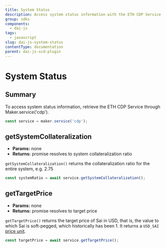 ```yaml
---
title: System Status
description: Access system status information with the ETH CDP Service
group: sdks
components:
  - dai-js
tags:
  - javascript
slug: dai-js-system-status
contentType: documentation
parent: dai-js-scd-plugin
---
```


# System Status

## Summary

To access system status information, retrieve the ETH CDP Service through Maker.service('cdp').

```javascript
const service = maker.service('cdp');
```

## getSystemCollateralization

- **Params:** none
- **Returns:** promise resolves to system collateralization ratio

`getSystemCollateralization()` returns the collateralization ratio for the entire system, e.g. 2.75

```javascript
const systemRatio = await service.getSystemCollateralization();
```

## getTargetPrice

- **Params:** none
- **Returns:** promise resolves to target price

`getTargetPrice()` returns the target price of Sai in USD, that is, the value to which Sai is soft-pegged, which historically has been 1. It returns a `USD_SAI` [price unit](system-status.md#units).

```javascript
const targetPrice = await service.getTargetPrice();
```
